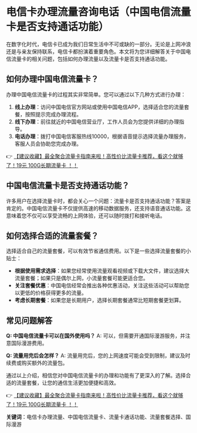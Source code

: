 # 电信卡办理流量咨询电话（中国电信流量卡是否支持通话功能）

在数字化时代，电信卡已成为我们日常生活中不可或缺的一部分。无论是上网冲浪还是与亲友保持联系，电信卡都扮演着重要角色。本文将为您详细解答关于中国电信流量卡的相关问题，包括如何办理流量以及流量卡是否支持通话功能。

## 如何办理中国电信流量卡？

办理中国电信流量卡的过程其实非常简单。您可以通过以下几种方式进行办理：

1. **线上办理**：访问中国电信官方网站或使用中国电信APP，选择适合您的流量套餐，按照提示完成办理流程。
2. **线下办理**：前往就近的中国电信营业厅，工作人员会为您提供详细的办理指导。
3. **电话办理**：拨打中国电信客服热线10000，根据语音提示选择流量办理服务，客服人员会协助您完成办理。

👉 [【建议收藏】最全聚合流量卡指南来啦！高性价比流量卡推荐，看这个就够了！19元 100G长期流量卡 ！！](https://bit.ly/Liuliangka)

## 中国电信流量卡是否支持通话功能？

许多用户在选择流量卡时，都会关心一个问题：流量卡是否支持通话功能？答案是肯定的。中国电信流量卡不仅提供高速的移动数据服务，还支持语音通话功能。这意味着您不仅可以享受流畅的上网体验，还可以随时拨打和接听电话。

## 如何选择合适的流量套餐？

选择适合自己的流量套餐，可以有效节省通信费用。以下是一些选择流量套餐的小贴士：

- **根据使用需求选择**：如果您经常使用流量观看视频或下载大文件，建议选择大流量套餐；如果只是偶尔上网，小流量套餐可能更适合您。
- **关注套餐优惠**：中国电信经常会推出各种优惠活动，关注这些活动可以帮助您以更低的价格获得更多的流量。
- **考虑长期套餐**：如果您是长期用户，选择长期套餐通常比短期套餐更划算。

## 常见问题解答

**Q: 中国电信流量卡可以在国外使用吗？**
A: 可以，但需要开通国际漫游服务，并注意国际漫游费用。

**Q: 流量用完后会怎样？**
A: 流量用完后，您的上网速度可能会受到限制，建议及时续费或购买额外的流量包。

通过以上介绍，相信您对中国电信流量卡的办理和功能有了更深入的了解。选择合适的流量套餐，让您的通信生活更加便捷和高效。

👉 [【建议收藏】最全聚合流量卡指南来啦！高性价比流量卡推荐，看这个就够了！19元 100G长期流量卡 ！！](https://bit.ly/Liuliangka)

**关键词**：电信卡办理流量、中国电信流量卡、流量卡通话功能、流量套餐选择、国际漫游